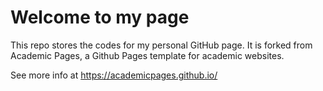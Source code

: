 # Welcome to my page

This repo stores the codes for my personal GitHub page. It is forked from Academic Pages, a Github Pages template for academic websites.

See more info at https://academicpages.github.io/
